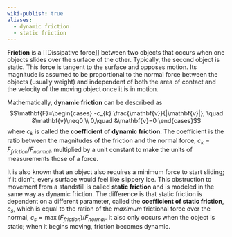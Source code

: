```yaml
---
wiki-publish: true
aliases:
  - dynamic friction
  - static friction
---
```

**Friction** is a [[Dissipative force]] between two objects that occurs when one objects slides over the surface of the other. Typically, the second object is static. This force is tangent to the surface and opposes motion. Its magnitude is assumed to be proportional to the normal force between the objects (usually weight) and independent of both the area of contact and the velocity of the moving object once it is in motion.

Mathematically, **dynamic friction** can be described as
$$\mathbf{F}=\begin{cases}
-c_{k} \frac{\mathbf{v}}{|\mathbf{v}|}, \quad &\mathbf{v}\neq0 \\
0,\quad &\mathbf{v}=0
\end{cases}$$
where $c_{k}$ is called the **coefficient of dynamic friction**. The coefficient is the ratio between the magnitudes of the friction and the normal force, $c_{k}=F_{friction}/F_{normal}$, multiplied by a unit constant to make the units of measurements those of a force.

It is also known that an object also requires a minimum force to start sliding; if it didn't, every surface would feel like slippery ice. This obstruction to movement from a standstill is called **static friction** and is modeled in the same way as dynamic friction. The difference is that static friction is dependent on a different parameter, called the **coefficient of static friction**, $c_{s}$, which is equal to the ration of the *maximum* frictional force over the normal, $c_{s}=\max (F_{friction})/F_{normal}$. It also only occurs when the object is static; when it begins moving, friction becomes dynamic.